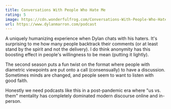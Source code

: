 ```yaml
---
title: Conversations With People Who Hate Me
rating: 5
image: https://cdn.wonderfulfrog.com/Conversations-With-People-Who-Hate-Me-Square-Logo.png
url: https://www.dylanmarron.com/podcast
---
```


A uniquely humanizing experience when Dylan chats with his haters. It's surprising to me how many people backtrack their comments (or at least stand by the spirit and not the delivery). I do think anonymity has this boosting effect in people's willingness to be mean (putting it lightly).

The second season puts a fun twist on the format where people with diametric viewpoints are put onto a call (consensually) to have a discussion. Sometimes minds are changed, and people seem to want to listen with good faith.

Honestly we need podcasts like this in a post-pandemic era where "us vs. them" mentality has completely dominated modern discourse online and in-person.
